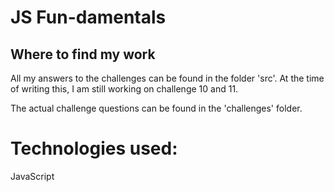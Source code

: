 # JS Fun-damentals

## Where to find my work

All my answers to the challenges can be found in the folder 'src'. At the time of writing this, I am still working on challenge 10 and 11.

The actual challenge questions can be found in the 'challenges' folder.

# Technologies used:

JavaScript